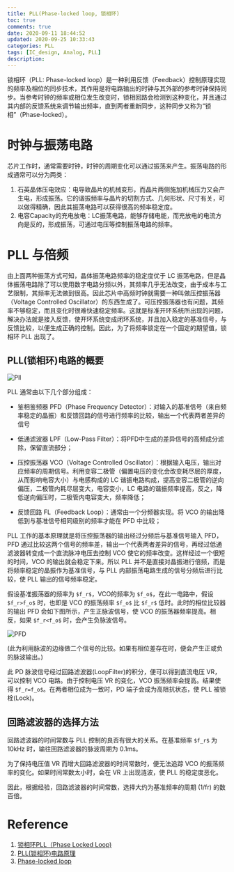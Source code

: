```yaml
---
title: PLL(Phase-locked loop, 锁相环)
toc: true
comments: true
date: 2020-09-11 18:44:52
updated: 2020-09-25 10:33:43categories: PLL
tags: [IC_design, Analog, PLL]
description:
---
```


锁相环（PLL: Phase-locked loop）是一种利用反馈（Feedback）控制原理实现的频率及相位的同步技术，其作用是将电路输出的时钟与其外部的参考时钟保持同步。当参考时钟的频率或相位发生改变时，锁相回路会检测到这种变化，并且通过其内部的反馈系统来调节输出频率，直到两者重新同步，这种同步又称为“锁相”（Phase-locked）。

<!--more-->

# 时钟与振荡电路

芯片工作时，通常需要时钟，时钟的周期变化可以通过振荡来产生。振荡电路的形成通常可以分为两类：

1. 石英晶体压电效应：电导致晶片的机械变形，而晶片两侧施加机械压力又会产生电，形成振荡。它的谐振频率与晶片的切割方式、几何形状、尺寸有关，可以做得精确，因此其振荡电路可以获得很高的频率稳定度。
2. 电容Capacity的充电放电：LC振荡电路，能够存储电能，而充放电的电流方向是反的，形成振荡，可通过电压等控制振荡电路的频率。

# PLL 与倍频

由上面两种振荡方式可知，晶体振荡电路频率的稳定度优于 LC 振荡电路，但是晶体振荡电路除了可以使用数字电路分频以外，其频率几乎无法改变，由于成本与工艺限制，其频率无法做到很高。因此芯片中高频时钟就需要一种叫做压控振荡器（Voltage Controlled Oscillator）的东西生成了。可压控振荡器也有问题，其频率不够稳定，而且变化时很难快速稳定频率。这就是标准开环系统所出现的问题，解决办法就是接入反馈，使开环系统变成闭环系统，并且加入稳定的基准信号，与反馈比较，以便生成正确的控制。因此，为了将频率锁定在一个固定的期望值，锁相环 PLL 出现了。

## PLL(锁相环)电路的概要

![Pll](https://pic.zhouyuqian.com/img/20210727194546.png)

PLL 通常由以下几个部分组成：

- 鉴相鉴频器 PFD（Phase Frequency Detector）：对输入的基准信号（来自频率稳定的晶振）和反馈回路的信号进行频率的比较，输出一个代表两者差异的信号

- 低通滤波器 LPF（Low-Pass Filter）：将PFD中生成的差异信号的高频成分滤除，保留直流部分；

- 压控振荡器 VCO（Voltage Controlled Oscillator）：根据输入电压，输出对应频率的周期信号。利用变容二极管（偏置电压的变化会改变耗尽层的厚度，从而影响电容大小）与电感构成的 LC 谐振电路构成，提高变容二极管的逆向偏压，二极管内耗尽层变大，电容变小，LC 电路的谐振频率提高，反之，降低逆向偏压时，二极管内电容变大，频率降低；

- 反馈回路 FL（Feedback Loop）：通常由一个分频器实现。将 VCO 的输出降低到与基准信号相同级别的频率才能在 PFD 中比较；

PLL 工作的基本原理就是将压控振荡器的输出经过分频后与基准信号输入 PFD，PFD 通过比较这两个信号的频率差，输出一个代表两者差异的信号，再经过低通滤波器转变成一个直流脉冲电压去控制 VCO 使它的频率改变。这样经过一个很短的时间，VCO 的输出就会稳定下来。所以 PLL 并不是直接对晶振进行倍频，而是将频率稳定的晶振作为基准信号，与 PLL 内部振荡电路生成的信号分频后进行比较，使 PLL 输出的信号频率稳定。

假设基准振荡器的频率为 `$f_r$`，VCO的频率为 `$f_o$`，在此一电路中，假设 `$f_r>f_o$` 时，也即是 VCO 的振荡频率 `$f_o$` 比 `$f_r$` 低时。此时的相位比较器的输出 PFD 会如下图所示，产生正脉波信号，使 VCO 的振荡器频率提高。相反，如果 `$f_r<f_o$` 时，会产生负脉波信号。

![PFD](https://pic.zhouyuqian.com/img/20210727194547.png)

 (此为利用脉波的边缘做二个信号的比较。如果有相位差存在时，便会产生正或负的脉波输出。)

此 PD 脉波信号经过回路滤波器(LoopFilter)的积分，便可以得到直流电压 VR，可以控制 VCO 电路。由于控制电压 VR 的变化，VCO 振荡频率会提高。结果使得 `$f_r=f_o$`。在两者相位成为一致时，PD 端子会成为高阻抗状态，使 PLL 被锁栓(Lock)。

## 回路滤波器的选择方法

回路滤波器的时间常数与 PLL 控制的良否有很大的关系。在基准频率 `$f_r$` 为 10kHz 时，输往回路滤波器的脉波周期为 0.1ms。

为了保持电压值 VR 而增大回路滤波器的时间常数时，便无法追踪 VCO 的振荡频率的变化。如果时间常数太小时，会在 VR 上出现涟波，使 PLL 的稳定度恶化。

因此，根据经验，回路滤波器的时间常数，选择大约为基准频率的周期 (1/fr) 的数百倍。

# Reference

1. [锁相环PLL（Phase Locked Loop)](https://blog.csdn.net/u013754317/article/details/52799516)
2. [PLL(锁相环)电路原理](https://blog.csdn.net/leoufung/article/details/50268031)
3. [Phase-locked loop](https://en.wikipedia.org/wiki/Phase-locked_loop)

